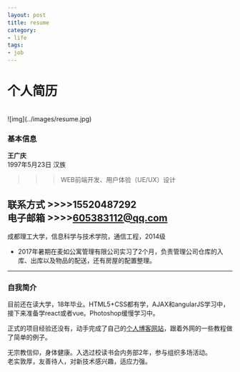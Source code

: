 ```yaml
---
layout: post
title: resume
category: 
- life
tags: 
- job
---
```


# 个人简历
<br>
![img](../images/resume.jpg)  

### 基本信息
**王广庆**  
1997年5月23日 汉族  
>>>WEB前端开发、用户体验（UE/UX）设计  

联系方式 >>>>**15520487292**  
电子邮箱 >>>>**605383112@qq.com**  
---
成都理工大学，信息科学与技术学院，通信工程，2014级  

- 2017年暑期在麦如公寓管理有限公司实习了2个月，负责管理公司仓库的入库、出库以及物品的配送，还有房屋的配置整理。  

---

### 自我简介
目前还在读大学，18年毕业。HTML5+CSS都有学，AJAX和angularJS学习中，接下来准备学react或者vue。Photoshop缓慢学习中。

正式的项目经验还没有，动手完成了自己的[个人博客网站](https://initiate-spinach.github.io/kaze/)，跟着外网的一些教程做了简单的例子。

无宗教信仰，身体健康。入选过校读书会内务部2年，参与组织多场活动。  
老实敦厚，友善待人，对新技术感兴趣，适应力强。
